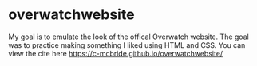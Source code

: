 # overwatchwebsite
My goal is to emulate the look of the offical Overwatch website. The goal was to practice making something I liked using HTML and CSS.
You can view the cite here https://c-mcbride.github.io/overwatchwebsite/
